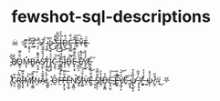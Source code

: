 # fewshot-sql-descriptions
☠ ⛥̵̨̙͕͆̑͘ ̴̨͍̜̗̎̕͝⛧̵̫͍̫͚̂́̚ ̷̛͉͎͑̚͘☠̷̰̱̫͑ ̴̭̯͖̏̓̚ψ̴͉͆͘ͅ ̶͉̜͋̑̄̕Ŝ̷̥̭̤̆̋̐͜I̶͓͇̾͆̀̓D̴̮́͋͜Ę̵̫̲̲́̈̊ ̵̹̞͆͌͝Ȇ̶̞Y̶͊̀Ḙ̵̈́


̴̡͒͆̀B̸̠̉̎Ö̷͇͔͋̎̅M̵̙̙̂B̷̲̭͘Ḁ̷͉̭̋͌̂S̸͕̫̉́̄̌ͅT̵̨̳̫̓͜Ḯ̷̡̻̘̓̈́͝C̵͎̼̖̋͝ ̵̬̘̪̋͝S̴̡̳͔̗̈́̓̋͝I̷̒ͅͅD̵͈̦̎̚͝Ẹ̵̢͔̘̋̊͌̿ ̴̱̪̫͕̇̔͛͠E̸̖͊̋͗̽ͅỶ̸͉̠͈́̐̄E̷̬̬̰͜͠

̸͓̌̽ͅC̴̗̮̀̅Ṟ̷̪̪̿̀͠ͅI̶̢̗̥͊͒̋M̸̝͓̌̕͝I̴̠͍̳̐̌͠Ṅ̵̰A̷̜͌̎͛L̷̫͚̱̈̂̀͑ ̴͎͒O̴̰͒F̶̫͑͋͠F̵̧̡͉̘̽͂̈͠E̵͔̤̲̘̎͘N̸̝͍̻̣̕̚S̸̘̥͂I̵̧̻̓̌̈́͝V̴̫̀E̶̼̥̋͋͗͛ ̵̫̜͓̀S̸̡̮̠̠̃̌̿̊I̵̲͉͑̊̔D̶̘̱̝̳̑̓Ȩ̵͉̮͎̓̓͠ ̴͇͠͝Ȇ̶͚̯̐͒̚Y̸̡̺̜̙̑͗̎͝Ẽ̷̜ 
̵̳͙̏͜͠ψ̸̟̣̠̘̋̏̒̄ ̵̢̦̥͓͗̓̃͂⛧̸̧̟͉̻̉̇ ̶͚̀̒̒̓ψ̷̣̓̑͐ ̸̰̗̍̆̋⛥̵̱͑͜ ⛧